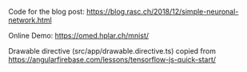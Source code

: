 Code for the blog post: https://blog.rasc.ch/2018/12/simple-neuronal-network.html

Online Demo: https://omed.hplar.ch/mnist/

Drawable directive (src/app/drawable.directive.ts) copied from 
https://angularfirebase.com/lessons/tensorflow-js-quick-start/